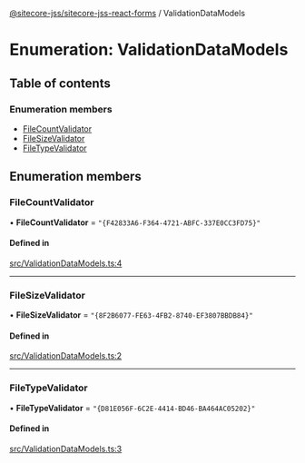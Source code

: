 [@sitecore-jss/sitecore-jss-react-forms](../README.md) / ValidationDataModels

# Enumeration: ValidationDataModels

## Table of contents

### Enumeration members

- [FileCountValidator](ValidationDataModels.md#filecountvalidator)
- [FileSizeValidator](ValidationDataModels.md#filesizevalidator)
- [FileTypeValidator](ValidationDataModels.md#filetypevalidator)

## Enumeration members

### FileCountValidator

• **FileCountValidator** = `"{F42833A6-F364-4721-ABFC-337E0CC3FD75}"`

#### Defined in

[src/ValidationDataModels.ts:4](https://github.com/Sitecore/jss/blob/f3aaeea83/packages/sitecore-jss-react-forms/src/ValidationDataModels.ts#L4)

___

### FileSizeValidator

• **FileSizeValidator** = `"{8F2B6077-FE63-4FB2-8740-EF3807BBDB84}"`

#### Defined in

[src/ValidationDataModels.ts:2](https://github.com/Sitecore/jss/blob/f3aaeea83/packages/sitecore-jss-react-forms/src/ValidationDataModels.ts#L2)

___

### FileTypeValidator

• **FileTypeValidator** = `"{D81E056F-6C2E-4414-BD46-BA464AC05202}"`

#### Defined in

[src/ValidationDataModels.ts:3](https://github.com/Sitecore/jss/blob/f3aaeea83/packages/sitecore-jss-react-forms/src/ValidationDataModels.ts#L3)
